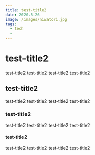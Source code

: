 ```yaml
---
title: test-title2
date: 2020.5.26
image: /images/niwatori.jpg
tags: 
  - tech
  - 
---
```


# test-title2
test-title2
test-title2
test-title2
test-title2

## test-title2
test-title2
test-title2
test-title2
test-title2

### test-title2
test-title2
test-title2
test-title2
test-title2

#### test-title2
test-title2
test-title2
test-title2
test-title2